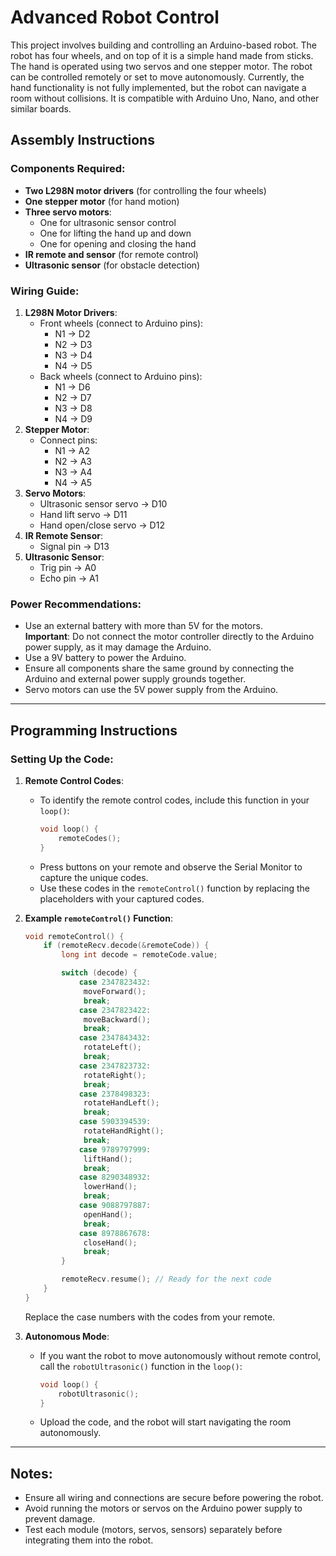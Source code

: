 # Advanced Robot Control

This project involves building and controlling an Arduino-based robot. The robot has four wheels, and on top of it is a simple hand made from sticks. The hand is operated using two servos and one stepper motor. The robot can be controlled remotely or set to move autonomously. Currently, the hand functionality is not fully implemented, but the robot can navigate a room without collisions. It is compatible with Arduino Uno, Nano, and other similar boards.

## Assembly Instructions

### Components Required:
- **Two L298N motor drivers** (for controlling the four wheels)
- **One stepper motor** (for hand motion)
- **Three servo motors**:
  - One for ultrasonic sensor control
  - One for lifting the hand up and down
  - One for opening and closing the hand
- **IR remote and sensor** (for remote control)
- **Ultrasonic sensor** (for obstacle detection)

### Wiring Guide:
1. **L298N Motor Drivers**:
   - Front wheels (connect to Arduino pins):  
     - N1 → D2  
     - N2 → D3  
     - N3 → D4  
     - N4 → D5  
   - Back wheels (connect to Arduino pins):  
     - N1 → D6  
     - N2 → D7  
     - N3 → D8  
     - N4 → D9  
2. **Stepper Motor**:
   - Connect pins:  
     - N1 → A2  
     - N2 → A3  
     - N3 → A4  
     - N4 → A5  
3. **Servo Motors**:
   - Ultrasonic sensor servo → D10  
   - Hand lift servo → D11  
   - Hand open/close servo → D12  
4. **IR Remote Sensor**:
   - Signal pin → D13  
5. **Ultrasonic Sensor**:
   - Trig pin → A0  
   - Echo pin → A1  

### Power Recommendations:
- Use an external battery with more than 5V for the motors.  
  **Important**: Do not connect the motor controller directly to the Arduino power supply, as it may damage the Arduino.  
- Use a 9V battery to power the Arduino.  
- Ensure all components share the same ground by connecting the Arduino and external power supply grounds together.  
- Servo motors can use the 5V power supply from the Arduino.

---

## Programming Instructions

### Setting Up the Code:
1. **Remote Control Codes**:
   - To identify the remote control codes, include this function in your `loop()`:
     ```cpp
     void loop() {
         remoteCodes();
     }
     ```
   - Press buttons on your remote and observe the Serial Monitor to capture the unique codes.
   - Use these codes in the `remoteControl()` function by replacing the placeholders with your captured codes.

2. **Example `remoteControl()` Function**:
   ```cpp
   void remoteControl() {
       if (remoteRecv.decode(&remoteCode)) {
           long int decode = remoteCode.value;

           switch (decode) {
               case 2347823432: 
                moveForward(); 
                break;
               case 2347823422: 
                moveBackward(); 
                break;
               case 2347843432: 
                rotateLeft(); 
                break;
               case 2347823732: 
                rotateRight(); 
                break;
               case 2378498323: 
                rotateHandLeft(); 
                break;
               case 5903394539: 
                rotateHandRight(); 
                break;
               case 9789797999: 
                liftHand(); 
                break;
               case 8290348932: 
                lowerHand(); 
                break;
               case 9088797887: 
                openHand(); 
                break;
               case 8978867678: 
                closeHand(); 
                break;
           }

           remoteRecv.resume(); // Ready for the next code
       }
   }
   ```
   Replace the case numbers with the codes from your remote.

3. **Autonomous Mode**:
   - If you want the robot to move autonomously without remote control, call the `robotUltrasonic()` function in the `loop()`:
     ```cpp
     void loop() {
         robotUltrasonic();
     }
     ```
   - Upload the code, and the robot will start navigating the room autonomously.

---

## Notes:
- Ensure all wiring and connections are secure before powering the robot.
- Avoid running the motors or servos on the Arduino power supply to prevent damage.
- Test each module (motors, servos, sensors) separately before integrating them into the robot.

    